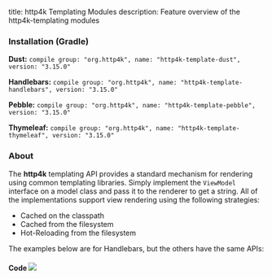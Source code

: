 title: http4k Templating Modules
description: Feature overview of the http4k-templating modules

### Installation (Gradle)
**Dust:** ```compile group: "org.http4k", name: "http4k-template-dust", version: "3.15.0"```

**Handlebars:** ```compile group: "org.http4k", name: "http4k-template-handlebars", version: "3.15.0"```

**Pebble:** ```compile group: "org.http4k", name: "http4k-template-pebble", version: "3.15.0"```

**Thymeleaf:** ```compile group: "org.http4k", name: "http4k-template-thymeleaf", version: "3.15.0"```

### About
The **http4k** templating API provides a standard mechanism for rendering using common templating libraries. Simply implement the `ViewModel` interface on a model class and pass it to the renderer to get a string. All of the implementations support view rendering using the following strategies:

* Cached on the classpath
* Cached from the filesystem
* Hot-Reloading from the filesystem

The examples below are for Handlebars, but the others have the same APIs:

#### Code  [<img class="octocat" src="/img/octocat-32.png"/>](https://github.com/http4k/http4k/blob/master/src/docs/guide/modules/templating/example.kt)

 <script src="https://gist-it.appspot.com/https://github.com/http4k/http4k/blob/master/src/docs/guide/modules/templating/example.kt"></script>

